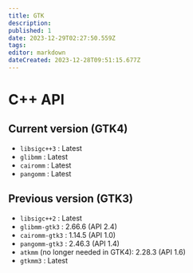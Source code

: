 ```yaml
---
title: GTK
description: 
published: 1
date: 2023-12-29T02:27:50.559Z
tags: 
editor: markdown
dateCreated: 2023-12-28T09:51:15.677Z
---
```


# C++ API

## Current version (GTK4)

- `libsigc++3` : Latest
- `glibmm` : Latest
- `cairomm` : Latest
- `pangomm` : Latest

## Previous version (GTK3)

- `libsigc++2` : Latest
- `glibmm-gtk3` : 2.66.6 (API 2.4)
- `cairomm-gtk3` : 1.14.5 (API 1.0)
- `pangomm-gtk3` : 2.46.3 (API 1.4)
- `atkmm` (no longer needed in GTK4): 2.28.3 (API 1.6)
- `gtkmm3` : Latest